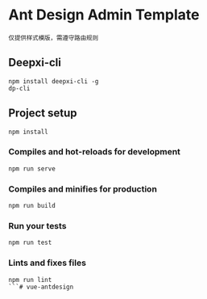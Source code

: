 # Ant Design Admin Template
```
仅提供样式模版，需遵守路由规则
```

## Deepxi-cli
```
npm install deepxi-cli -g
dp-cli
```

## Project setup
```
npm install
```

### Compiles and hot-reloads for development
```
npm run serve
```

### Compiles and minifies for production
```
npm run build
```

### Run your tests
```
npm run test
```

### Lints and fixes files
```
npm run lint
```# vue-antdesign
